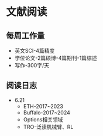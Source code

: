 # 文献阅读

## 每周工作量

- 英文SCI-4篇精度
- 学位论文-2篇硕博-4篇期刊-1篇综述
- 写作-300字/天

## 阅读日志

- 6.21
  - ETH-2017~2023
  - Buffalo-2017~2024
  - Options相关领域
  - TRO-泛读机械臂、RL